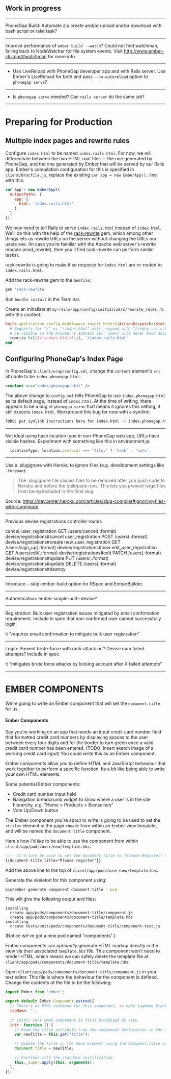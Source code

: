 Work in progress
----------------

---

PhoneGap Build: Automate zip create and/or upload and/or download with bash script or rake task?

---

Improve performance of `ember build --watch`? Could not find watchman, falling back to NodeWatcher for file system events. Visit http://www.ember-cli.com/#watchman for more info.

---

- Use LiveReload with PhoneGap developer app and with Rails server. Use Ember's LiveReload for both and pass `--no-autoreload` option to `phonegap serve`?

---

- Is `phonegap serve` needed? Can `rails server` do the same job?

---

# Preparing for Production

## Multiple index pages and rewrite rules

Configure `index.html` to be named `index.rails.html`. For now, we will differentiate between the two HTML root files -- the one generated by PhoneGap, and the one generated by Ember that will be served by our Rails app. Ember's compilation configuration for this is specified in `client/Brocfile.js`, replace the existing `var app = new EmberApp();` line with this:

```javascript
var app = new EmberApp({
  outputPaths: {
    app: {
      html: 'index.rails.html'
    }
  }
});
```

We now need to tell Rails to serve `index.rails.html` instead of `index.html`. We'll do this with the help of the [rack-rewrite](https://github.com/jtrupiano/rack-rewrite) gem, which among other things lets us rewrite URLs on the server without changing the URLs our users see. (In case you're familiar with the Apache web server's rewrite module (mod_rewrite), then you'll find rack-rewrite can perform similar tasks).

rack-rewrite is going to make it so requests for `index.html` are re-routed to `index.rails.html`.

Add the rack-rewrite gem to the `Gemfile`:

```ruby
gem 'rack-rewrite'
```

Run `bundle install` in the Terminal.

Create an initializer at `my-rails-app/config/initializers/rewrite_rules.rb` with this content:

```ruby
Rails.application.config.middleware.insert_before(ActionDispatch::Static, Rack::Rewrite) do
  # Requests for "/" or "/index.html" will respond with "/index.rails.html". This won't
  # be visible in the browser's address bar, users will never know about it.
  rewrite %r{\A/(index\.html)?\z}, '/index.rails.html'
end
```

## Configuring PhoneGap's Index Page

In PhoneGap's `client/wrap/config.xml`, change the `content` element's `src` attribute to be `index.phonegap.html`:

```xml
<content src="index.phonegap.html" />
```

The above change to `config.xml` tells PhoneGap to use `index.phonegap.html` as its default page, instead of `index.html`. At the time of writing, there appears to be a bug in `phonegap serve` that means it ignores this setting, it still expects `index.html`. Workaround this bug for now with a symlink:

```bash
TODO: put symlink instructions here for index.html -> index.phonegap.html
```
---

Not ideal using hash location type in non-PhoneGap web app, URLs have visible hashes. Experiment with something like this in environment.js:

```javascript
  locationType: location.protocol === "file:" ? 'hash' : 'auto',
```
---

Use a .slugignore with Heroku to ignore files (e.g. development settings like `.foreman`):

> The .slugignore file causes files to be removed after you push code to Heroku and before the buildpack runs. This lets you prevent large files from being included in the final slug

Source: https://devcenter.heroku.com/articles/slug-compiler#ignoring-files-with-slugignore

---

Previous devise registrations controller routes

cancel_user_registration GET    /users/cancel(.:format)                    devise/registrations#cancel
       user_registration POST   /users(.:format)                           devise/registrations#create
   new_user_registration GET    /users/sign_up(.:format)                   devise/registrations#new
  edit_user_registration GET    /users/edit(.:format)                      devise/registrations#edit
                         PATCH  /users(.:format)                           devise/registrations#update
                         PUT    /users(.:format)                           devise/registrations#update
                         DELETE /users(.:format)                           devise/registrations#destroy

---

Introduce --skip-ember-build option for RSpec and EmberBuilder.

---

Authentication: ember-simple-auth-devise?

---

Registration: Bulk user registration issues mitigated by email confirmation requirement. Include in spec that non-confirmed user cannot successfully login.

it "requires email confirmation to mitigate bulk user registration"

---

Login: Prevent brute-force with rack-attack or ? Devise num failed attempts? Include in spec.

it "mitigates brute force attacks by locking account after X failed attempts"

---

# EMBER COMPONENTS

We're going to write an Ember component that will set the `document.title` for us.


#### Ember Components

Say you're working on an app that needs an input credit card number field that formatted credit card numbers by displaying spaces to the user between every four digits and for the border to turn green once a valid credit card number has been entered. (TODO: Insert sketch image of a working credit card input) You could write this as an Ember component.

Ember components allow you to define HTML and JavaScript behaviour that work together to perform a specific function. Its a bit like being able to write your own HTML elements.

Some potential Ember components:

- Credit card number input field
- Navigation breadcrumb widget to show where a user is in the site hierarchy, e.g. "Home > Products > Bestsellers"
- Vote Up/Down button

The Ember component you're about to write is going to be used to set the `<title>` element in the page `<head>` from within an Ember view template, and will be named the `document-title` component.

Here's how I'd *like* to be able to use the component from within `client/app/pods/user/new/template.hbs`:

```html
<!-- It'd sure be nice to set the document title to "Please Register" this way: -->
{{document-title title="Please register"}}
```

Add the above line to the top of `client/app/pods/user/new/template.hbs`.

Generate the skeleton for this component using:

```bash
bin/ember generate component document-title --pod
```

This will give the following output and files:

```
installing
  create app/pods/components/document-title/component.js
  create app/pods/components/document-title/template.hbs
installing
  create tests/unit/pods/components/document-title/component-test.js
```

(Notice we've got a new pod named "components".)

Ember components can *optionally* generate HTML markup directly in the view via their associated `template.hbs` file. This component won't need to render HTML, which means we can safely delete the template file at `client/app/pods/components/document-title/template.hbs`.

Open `client/app/pods/components/document-title/component.js` in your text editor. This file is where the behaviour for the component is defined. Change the contents of the file to be the following:

```javascript
import Ember from 'ember';

export default Ember.Component.extend({
  // There's no HTML rendered for this component, so make tagName blank:
  tagName: '',
  
  // init() runs when component is first processed by view
  init: function () {
    // Read the title attribute from the component declaration in the template.
    var newTitle = this.get("title");

    // Update the title in the head element using the document.title attribute:
    document.title = newTitle;

    // Continue with the standard initilization:
    this._super.apply(this, arguments);
  },
});
```

